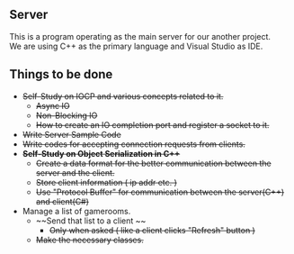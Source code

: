 ## Server
This is a program operating as the main server for our another project.  
We are using C++ as the primary language and Visual Studio as IDE.

## Things to be done
- ~~Self-Study on IOCP and various concepts related to it.~~  
    - ~~Async IO~~  
    - ~~Non-Blocking IO~~  
    - ~~How to create an IO completion port and register a socket to it.~~
- ~~Write Server Sample Code~~
- ~~Write codes for accepting connection requests from clients.~~
- ~~**Self-Study on Object Serialization in C++**~~
    - ~~Create a data format for the better communication between the server and the client.~~
    - ~~Store client information ( ip addr etc. )~~
    - ~~Use "Protocol Buffer" for communication between the server(C++) and client(C#)~~
- Manage a list of gamerooms.  
    - ~~Send that list to a client  ~~
        - ~~Only when asked ( like a client clicks "Refresh" button )~~
    - ~~Make the necessary classes.~~
    
